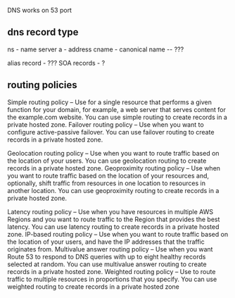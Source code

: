 DNS works on 53 port

dns record type
---
ns - name server
a - address
cname - canonical name -- ???

alias record - ??? 
SOA records - ?

routing policies
---
Simple routing policy – Use for a single resource that performs a given function for your domain, for example, a web server that serves content for the example.com website. You can use simple routing to create records in a private hosted zone.
Failover routing policy – Use when you want to configure active-passive failover. You can use failover routing to create records in a private hosted zone.

Geolocation routing policy – Use when you want to route traffic based on the location of your users. You can use geolocation routing to create records in a private hosted zone.
Geoproximity routing policy – Use when you want to route traffic based on the location of your resources and, optionally, shift traffic from resources in one location to resources in another location. You can use geoproximity routing to create records in a private hosted zone.

Latency routing policy – Use when you have resources in multiple AWS Regions and you want to route traffic to the Region that provides the best latency. You can use latency routing to create records in a private hosted zone.
IP-based routing policy – Use when you want to route traffic based on the location of your users, and have the IP addresses that the traffic originates from.
Multivalue answer routing policy – Use when you want Route 53 to respond to DNS queries with up to eight healthy records selected at random. You can use multivalue answer routing to create records in a private hosted zone.
Weighted routing policy – Use to route traffic to multiple resources in proportions that you specify. You can use weighted routing to create records in a private hosted zone